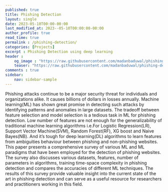 ```yaml
---
published: true
title: Phishing Detection
layout: single
date: 2023-05-10T00:00-00:00
last_modified_at: 2023--05-10T00:00:00-00:00
author_profile: true
read_time: true
permalink : /phishing-detection/
categories: [Projects]
excerpt : Phishing Detection using deep learning
header :
    og_image : "https://raw.githubusercontent.com/madanbaduwal/phishing-detection-transformer/main/docs/gif.gif"
    teaser: "https://raw.githubusercontent.com/madanbaduwal/phishing-detection-transformer/main/docs/gif.gif"
comments : true
sidebar:
    nav: sidebar-sample
---
```


Phishing attacks continue to be a major security threat
for individuals and organizations alike. It causes billions
of dollars in losses annually. Machine learning(ML) has
shown great promise in detecting such attacks by identifying patterns and anomalies in large datasets. The tradeoff between feature selection and model selection is a tedious task in ML for phishing detection. Low number
of features are not enough for the generalizability of traditional machine learning algorithms i.e.For Logistic Regression(LR), Support Vector Machine(SVM), Random Forest(RF), XG boost and Naive Bayes(NB). And it’s tough for
deep learning(DL) algorithms to learn features from ambiguities behaviour between phishing and non-phishing websites. This paper presents a comprehensive survey of various ML and ML paradigms that have been employed for
the detection of phishing websites. The survey also discusses various datasets, features, number of parameters in
algorithms, training time-space complexity in phishing detection and compares the accuracies of different ML techniques. The results of this survey provide valuable insight
into the current state of the art in phishing detection and can
serve as a useful resource for researchers and practitioners
working in this field.
